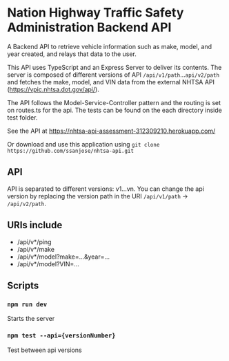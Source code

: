 # Nation Highway Traffic Safety Administration Backend API

A Backend API to retrieve vehicle information such as make, model, and year created, and relays that data to the user.

This API uses TypeScript and an Express Server to deliver its contents. The server is composed of different versions of API `/api/v1/path`...`api/v2/path` and fetches the make, model, and VIN data from the external NHTSA API (https://vpic.nhtsa.dot.gov/api/).

The API follows the Model-Service-Controller pattern and the routing is set on routes.ts for the api. The tests can be found on the each directory inside test folder.

See the API at https://nhtsa-api-assessment-312309210.herokuapp.com/

Or download and use this application using `git clone https://github.com/ssanjose/nhtsa-api.git`

## API

API is separated to different versions: v1...vn. You can change the api version by replacing the version path in the URI `/api/v1/path` -> `/api/v2/path`.

## URIs include

- /api/v*/ping
- /api/v*/make
- /api/v*/model?make=...&year=...
- /api/v*/model?VIN=...

## Scripts
### `npm run dev`

Starts the server

### `npm test --api={versionNumber}`

Test between api versions

